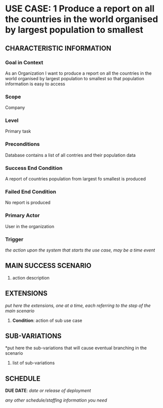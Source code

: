 # USE CASE: 1  Produce a report on all the countries in the world organised by largest population to smallest

## CHARACTERISTIC INFORMATION

### Goal in Context

As an Organization I want to produce a report on all the countries in the world organised by largest population to smallest so that population information is easy to access

### Scope

Company

### Level

Primary task

### Preconditions

Database contains a list of all contries and their population data

### Success End Condition

A report of countries population from largest fo smallest is produced

### Failed End Condition

No report is produced

### Primary Actor

User in the organization

### Trigger

*the action upon the system that starts the use case, may be a time event*

## MAIN SUCCESS SCENARIO



1. action description

## EXTENSIONS

*put here the extensions, one at a time, each referring to the step of the main scenario*

1. **Condition**: action of sub use case

## SUB-VARIATIONS

*put here the sub-variations that will cause eventual branching in the scenario

1. list of sub-variations

## SCHEDULE

**DUE DATE**: *date or release of deployment*

*any other schedule/staffing information you need*